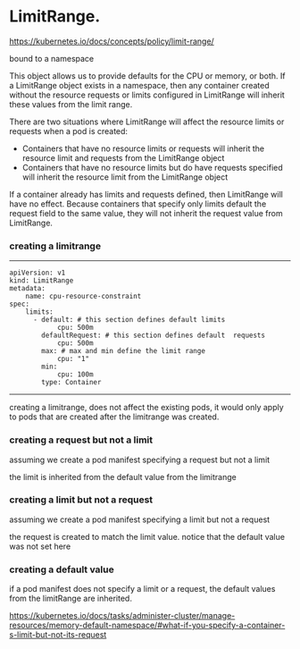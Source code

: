 # LimitRange.

<https://kubernetes.io/docs/concepts/policy/limit-range/>

bound to a namespace

This object allows us to provide defaults for the CPU or memory, or both. If a LimitRange object exists in a namespace, then any container created without the resource requests or limits configured in LimitRange will inherit these values from the limit range.

There are two situations where LimitRange will affect the resource limits or requests when a pod is created:

* Containers that have no resource limits or requests will inherit the resource limit and requests from the LimitRange object
* Containers that have no resource limits but do have requests specified will inherit the resource limit from the LimitRange object

If a container already has limits and requests defined, then LimitRange will have no effect. Because containers that specify only limits default the request field to the same value, they will not inherit the request value from LimitRange.

### creating a limitrange

---
    apiVersion: v1
    kind: LimitRange
    metadata:
        name: cpu-resource-constraint
    spec:
        limits:
          - default: # this section defines default limits
                cpu: 500m
            defaultRequest: # this section defines default  requests
                cpu: 500m
            max: # max and min define the limit range
                cpu: "1"
            min:
                cpu: 100m
            type: Container
---

creating a limitrange, does not affect the existing pods, it would only apply to pods that are created after the limitrange was created. 

### creating a request but not a limit

assuming we create a pod manifest specifying a request but not a limit 

the limit is inherited from the default value from the limitrange

### creating a limit but not a request

assuming we create a pod manifest specifying a limit but not a request

the request is created to match the limit value. notice that the default value was not set here

### creating a default value

if a pod manifest does not specify a limit or a request, the default values from the limitRange are inherited.

https://kubernetes.io/docs/tasks/administer-cluster/manage-resources/memory-default-namespace/#what-if-you-specify-a-container-s-limit-but-not-its-request



